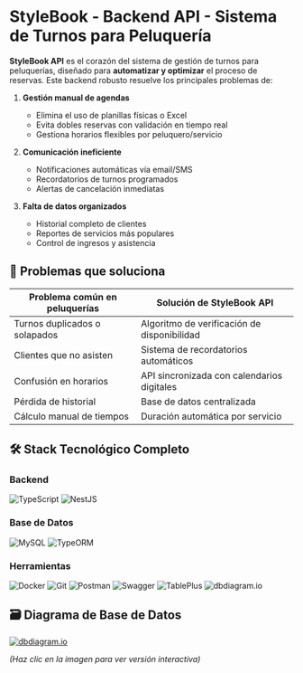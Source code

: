 
[circleci-image]: https://img.shields.io/circleci/build/github/nestjs/nest/master?token=abc123def456
[circleci-url]: https://circleci.com/gh/nestjs/nest

# StyleBook - Backend API - Sistema de Turnos para Peluquería


**StyleBook API** es el corazón del sistema de gestión de turnos para peluquerías, diseñado para **automatizar y optimizar** el proceso de reservas. Este backend robusto resuelve los principales problemas de:

1. **Gestión manual de agendas**  
   - Elimina el uso de planillas físicas o Excel  
   - Evita dobles reservas con validación en tiempo real  
   - Gestiona horarios flexibles por peluquero/servicio  

2. **Comunicación ineficiente**  
   - Notificaciones automáticas vía email/SMS  
   - Recordatorios de turnos programados  
   - Alertas de cancelación inmediatas  

3. **Falta de datos organizados**  
   - Historial completo de clientes  
   - Reportes de servicios más populares  
   - Control de ingresos y asistencia  

## 🎯 Problemas que soluciona

| Problema común en peluquerías | Solución de StyleBook API |
|-------------------------------|---------------------------|
| Turnos duplicados o solapados | Algoritmo de verificación de disponibilidad |
| Clientes que no asisten | Sistema de recordatorios automáticos |
| Confusión en horarios | API sincronizada con calendarios digitales |
| Pérdida de historial | Base de datos centralizada |
| Cálculo manual de tiempos | Duración automática por servicio |

## 🛠 Stack Tecnológico Completo

### Backend
![TypeScript](https://img.shields.io/badge/-TypeScript-3178C6?logo=typescript&logoColor=white&style=for-the-badge)
![NestJS](https://img.shields.io/badge/-NestJS-E0234E?logo=nestjs&logoColor=white&style=for-the-badge)

### Base de Datos
![MySQL](https://img.shields.io/badge/-MySQL-4479A1?logo=mysql&logoColor=white&style=for-the-badge)
![TypeORM](https://img.shields.io/badge/-TypeORM-FE0902?logo=typeorm&logoColor=white&style=for-the-badge)

### Herramientas
![Docker](https://img.shields.io/badge/-Docker-2496ED?logo=docker&logoColor=white&style=for-the-badge)
![Git](https://img.shields.io/badge/-Git-F05032?logo=git&logoColor=white&style=for-the-badge)
![Postman](https://img.shields.io/badge/-Postman-FF6C37?logo=postman&logoColor=white&style=for-the-badge)
![Swagger](https://img.shields.io/badge/-Swagger-85EA2D?logo=swagger&logoColor=black&style=for-the-badge)
![TablePlus](https://img.shields.io/badge/-TablePlus-FF7A00?logo=tableplus&logoColor=white&style=for-the-badge)
![dbdiagram.io](https://img.shields.io/badge/-dbdiagram.io-0086EA?logo=diagramsdotnet&logoColor=white&style=for-the-badge)

## 🗃️ Diagrama de Base de Datos

[![dbdiagram.io](https://img.shields.io/badge/-Ver%20Diagrama%20Interactivo-0086EA?logo=diagramsdotnet&logoColor=white&style=for-the-badge&labelColor=00A3FF)](https://dbdiagram.io/d/StyleBook-Sistema-de-Turnos-para-Peluqueria-6814b8e21ca52373f53660b7)

*(Haz clic en la imagen para ver versión interactiva)*